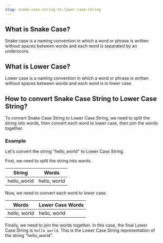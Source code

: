 ```yaml
---
slug: snake-case-string-to-lower-case-string
---
```


## What is Snake Case?

Snake case is a naming convention in which a word or phrase is written without spaces between words and each word is separated by an underscore.

## What is Lower Case?

Lower case is a naming convention in which a word or phrase is written without spaces between words and each word is in lower case.

## How to convert Snake Case String to Lower Case String?

To convert Snake Case String to Lower Case String, we need to split the string into words, then convert each word to lower case, then join the words together.

### Example

Let's convert the string "hello_world" to Lower Case String.

First, we need to split the string into words.

| String      | Words        |
| ----------- | ------------ |
| hello_world | hello, world |

Now, we need to convert each word to lower case.

| Words        | Lower Case Words |
| ------------ | ---------------- |
| hello, world | hello, world     |

Finally, we need to join the words together. In this case, the final Lower Case String is `hello world`. This is the Lower Case String representation of the string "hello_world".
